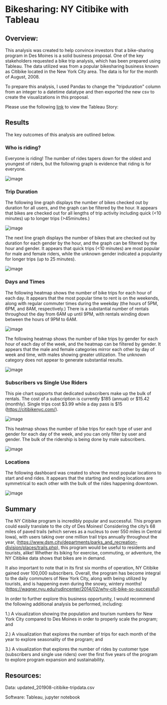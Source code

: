 # Bikesharing:  NY Citibike with Tableau
## Overview:
This analysis was created to help convince investors that a bike-sharing program in Des Moines is a solid business proposal. One of the key stakeholders requested a bike trip analysis, which has been prepared using Tableau.  The data utilized was from a popular bikesharing business known as Citibike located in the New York City area.  The data is for for the month of August, 2008. 

To prepare this analysis, I used Pandas to change the "tripduration" column from an integer to a datetime datatype and then exported the new csv to create the visualizations in this proposal.

Please use the following [link](https://public.tableau.com/views/Citibike_Challenge_16581173552890/Story1?:language=en-US&:display_count=n&:origin=viz_share_link) to view the Tableau Story: 


## Results
The key outcomes of this analysis are outlined below.  

### Who is riding?
Everyone is riding!  The number of rides tapers down for the oldest and youngest of riders, but the following graph is evidence that riding is for everyone.

![image](https://user-images.githubusercontent.com/102322707/179822273-7e79bbfa-1cc2-4130-a832-30b7b2b007cf.png)

### Trip Duration

The following line graph displays the number of bikes checked out by duration for all users, and the graph can be filtered by the hour.  It appears that bikes are checked out for all lengths of trip activity including quick (<10 minutes) up to longer trips (>45minutes.)

![image](https://user-images.githubusercontent.com/102322707/179815100-8c6c3b37-4ee2-4a19-a852-a1d4185e0ce9.png)

The next line graph displays the number of bikes that are checked out by duration for each gender by the hour, and the graph can be filtered by the hour and gender.  It appears that quick trips (<10 minutes) are most popular for male and female riders, while the unknown gender indicated a popularity for longer trips (up to 25 minutes).

![image](https://user-images.githubusercontent.com/102322707/179815193-66a9be8b-354e-48bf-99dd-2baa8b5d23c2.png)

### Days and Times

The following heatmap shows the number of bike trips for each hour of each day. It appears that the most popular time to rent is on the weekends, along with regular commuter times during the weekday (the hours of 5PM, 6PM, and 8AM, respectively.) There is a substantial number of rentals throughout the day from 6AM up until 9PM, with rentals winding down between the hours of 9PM to 6AM.

![image](https://user-images.githubusercontent.com/102322707/179815385-99bea8e6-e3dd-4ddc-94dd-7da5b3f81e77.png)


The following heatmap shows the number of bike trips by gender for each hour of each day of the week, and the heatmap can be filtered by gender.  It appears that the male and female categories mirror each other by day of week and time, with males showing greater utilization.  The unknown category does not appear to generate substantial results.

![image](https://user-images.githubusercontent.com/102322707/179815766-d7166232-081d-4b1f-bb0a-b33316ecc2ee.png)

### Subscribers vs Single Use Riders
This pie chart supports that dedicated subscribers make up the bulk of rentals.  The cost of a subscription is currently $185 (annual) or $15.42 (monthly). Single trips cost $3.99 while a day pass is $15 (https://citibikenyc.com/).  

![image](https://user-images.githubusercontent.com/102322707/179844046-52c99c1d-c913-4a0b-8e60-d9e5ffb39c7b.png)


This heatmap shows the number of bike trips for each type of user and gender for each day of the week, and you can only filter by user and gender.  The bulk of the ridership is being done by male subscribers.

![image](https://user-images.githubusercontent.com/102322707/179815911-94758978-2318-404d-b705-9240538377ab.png)

### Locations
The following dashboard was created to show the most popular locations to start and end rides.  It appears that the starting and ending locations are symmetrical to each other with the bulk of the rides happening downtown. 

![image](https://user-images.githubusercontent.com/102322707/179816028-a02b62bb-51df-4045-8b3b-5d1d445ddfee.png)

## Summary
The NY Citibike program is incredibly popular and successful.  This program could easily translate to the city of Des Moines!  Considering the city’s 68 miles of paved trails (which serves as a nucleus to over 550 miles in Central Iowa), with users taking over one million trail trips annually throughout the year, (https://www.dsm.city/departments/parks_and_recreation-division/places/trails.php), this program would be useful to residents and tourists, alike!  Whether its biking for exercise, commuting, or adventure, the NY Citibike data shows that bikes are in demand. 

It also important to note that in its first six months of operation, NY Citibike gained over 100,000 subscribers.  Overall, the program has become integral to the daily commuters of New York City, along with being utilized by tourists, and is happening even during the snowy, wintery months! (https://wagner.nyu.edu/rudincenter/2014/02/why-citi-bike-so-successful)

In order to further explore this business opportunity, I would recommend the following additional analysis be performed, including:

1.) A visualization showing the population and tourism numbers for New York City compared to Des Moines in order to properly scale the program; and

2.) A visualization that explores the number of trips for each month of the year to explore seasonality of the program; and 

3.) A visualization that explores the number of rides by customer type (subscribers and single use riders) over the first five years of the program to explore program expansion and sustainability. 

## Resources:
Data:  updated_201908-citibike-tripdata.csv

Software: Tableau, jupyter notebook


